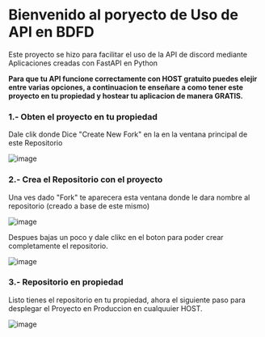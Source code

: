 # Bienvenido al poryecto de Uso de API en BDFD

Este proyecto se hizo para facilitar el uso de la API de discord mediante Aplicaciones creadas con FastAPI en Python

**Para que tu API funcione correctamente con HOST gratuito puedes elejir entre varias opciones, a continuacion te enseñare a como tener este proyecto en tu propiedad y hostear tu aplicacion de manera GRATIS.**

### 1.- Obten el proyecto en tu propiedad
Dale clik donde Dice "Create New Fork" en la en la ventana principal de este Repositorio

![image](https://github.com/quabwww/Comunity-API-Proyect-for-BDScript/assets/148601206/f5ee7aec-db4b-410f-895b-9d4d6e3907ba)


### 2.- Crea el Repositorio con el proyecto
Una ves dado "Fork" te aparecera esta ventana donde le dara nombre al repositorio (creado a base de este mismo)

![image](https://github.com/quabwww/Comunity-API-Proyect-for-BDScript/assets/148601206/c768f3e2-ffe3-437a-8bf6-5ba727971bad)

Despues bajas un poco y dale clikc en el boton para poder crear completamente el repositorio.

![image](https://github.com/quabwww/Comunity-API-Proyect-for-BDScript/assets/148601206/47508e2b-362e-4fce-ae87-a1a5adeffd41)

### 3.- Repositorio en propiedad
Listo tienes el repositorio en tu propiedad, ahora el siguiente paso para desplegar el Proyecto en Produccion en cualquuier HOST.

![image](https://github.com/quabwww/Comunity-API-Proyect-for-BDScript/assets/148601206/90cb5488-4a22-4804-a414-6cb6a67a3783)


